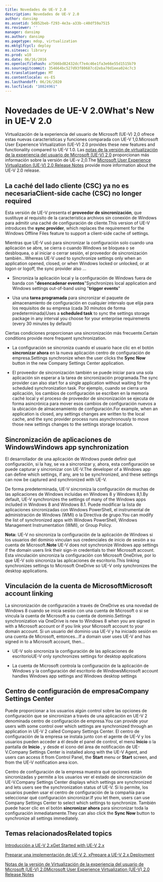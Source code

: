 ```yaml
---
title: Novedades de UE-V 2.0
description: Novedades de UE-V 2.0
author: dansimp
ms.assetid: 5d852beb-f293-4e3a-a33b-c40df59a7515
ms.reviewer: ''
manager: dansimp
ms.author: dansimp
ms.pagetype: mdop, virtualization
ms.mktglfcycl: deploy
ms.sitesec: library
ms.prod: w10
ms.date: 06/16/2016
ms.openlocfilehash: a7566bd82432dcf7e4c46e1fa3e66e55d1515b79
ms.sourcegitcommit: 354664bc527d93f80687cd2eba70d1eea024c7c3
ms.translationtype: MT
ms.contentlocale: es-ES
ms.lasthandoff: 06/26/2020
ms.locfileid: "10824961"
---
```

# <span data-ttu-id="c8537-103">Novedades de UE-V 2.0</span><span class="sxs-lookup"><span data-stu-id="c8537-103">What's New in UE-V 2.0</span></span>


<span data-ttu-id="c8537-104">Virtualización de la experiencia del usuario de Microsoft (UE-V) 2,0 ofrece estas nuevas características y funciones comparada con UE-V 1,0.</span><span class="sxs-lookup"><span data-stu-id="c8537-104">Microsoft User Experience Virtualization (UE-V) 2.0 provides these new features and functionality compared to UE-V 1.0.</span></span> <span data-ttu-id="c8537-105">Las [notas de la versión de virtualización de la experiencia del usuario de Microsoft (UE-V) 2,0](microsoft-user-experience-virtualization--ue-v--20-release-notesuevv2.md) proporcionan más información sobre la versión de UE-v 2,0.</span><span class="sxs-lookup"><span data-stu-id="c8537-105">The [Microsoft User Experience Virtualization (UE-V) 2.0 Release Notes](microsoft-user-experience-virtualization--ue-v--20-release-notesuevv2.md) provide more information about the UE-V 2.0 release.</span></span>

## <span data-ttu-id="c8537-106">La caché del lado cliente (CSC) ya no es necesaria</span><span class="sxs-lookup"><span data-stu-id="c8537-106">Client-side cache (CSC) no longer required</span></span>


<span data-ttu-id="c8537-107">Esta versión de UE-V presenta el **proveedor de sincronización**, que sustituye al requisito de la característica archivos sin conexión de Windows para admitir una caché de configuración de cliente.</span><span class="sxs-lookup"><span data-stu-id="c8537-107">This version of UE-V introduces the **sync provider**, which replaces the requirement for the Windows Offline Files feature to support a client-side cache of settings.</span></span>

<span data-ttu-id="c8537-108">Mientras que UE-V usó para sincronizar la configuración solo cuando una aplicación se abre, se cierra o cuando Windows se bloquea o se desbloquea, o al iniciar o cerrar sesión, el proveedor de sincronización también...</span><span class="sxs-lookup"><span data-stu-id="c8537-108">Whereas UE-V used to synchronize settings only when an application opened, closed, or when Windows locked or unlocked, or at logon or logoff, the sync provider also …</span></span>

-   <span data-ttu-id="c8537-109">Sincroniza la aplicación local y la configuración de Windows fuera de banda con "**desencadenar eventos**"</span><span class="sxs-lookup"><span data-stu-id="c8537-109">Synchronizes local application and Windows settings out-of-band using "**trigger events**"</span></span>

-   <span data-ttu-id="c8537-110">Usa una **tarea programada** para sincronizar el paquete de almacenamiento de configuración en cualquier intervalo que elija para los requisitos de su empresa (cada 30 minutos de forma predeterminada)</span><span class="sxs-lookup"><span data-stu-id="c8537-110">Uses a **scheduled task** to sync the settings storage package in any interval you choose for your enterprise requirements (every 30 minutes by default)</span></span>

<span data-ttu-id="c8537-111">Ciertas condiciones proporcionan una sincronización más frecuente.</span><span class="sxs-lookup"><span data-stu-id="c8537-111">Certain conditions provide more frequent synchronization.</span></span>

-   <span data-ttu-id="c8537-112">La configuración se sincroniza cuando el usuario hace clic en el botón **sincronizar ahora** en la nueva aplicación centro de configuración de empresa.</span><span class="sxs-lookup"><span data-stu-id="c8537-112">Settings synchronize when the user clicks the **Sync Now** button in the new Company Settings Center application.</span></span>

-   <span data-ttu-id="c8537-113">El proveedor de sincronización también se puede iniciar para una sola aplicación sin esperar a la tarea de sincronización programada.</span><span class="sxs-lookup"><span data-stu-id="c8537-113">The sync provider can also start for a single application without waiting for the scheduled synchronization task.</span></span> <span data-ttu-id="c8537-114">Por ejemplo, cuando se cierra una aplicación, los cambios de configuración se escriben en la memoria caché local y el proceso de proveedor de sincronización se ejecuta de forma asincrónica para mover esos cambios de configuración nuevos a la ubicación de almacenamiento de configuración.</span><span class="sxs-lookup"><span data-stu-id="c8537-114">For example, when an application is closed, any settings changes are written to the local cache, and the sync provider process runs asynchronously to move those new settings changes to the settings storage location.</span></span>

## <span data-ttu-id="c8537-115">Sincronización de aplicaciones de Windows</span><span class="sxs-lookup"><span data-stu-id="c8537-115">Windows app synchronization</span></span>


<span data-ttu-id="c8537-116">El desarrollador de una aplicación de Windows puede definir qué configuración, si la hay, se va a sincronizar y, ahora, esta configuración se puede capturar y sincronizar con UE-V.</span><span class="sxs-lookup"><span data-stu-id="c8537-116">The developer of a Windows app can define which settings, if any, are to be synchronized, and these settings can now be captured and synchronized with UE-V.</span></span>

<span data-ttu-id="c8537-117">De forma predeterminada, UE-V sincroniza la configuración de muchas de las aplicaciones de Windows incluidas en Windows 8 y Windows 8,1.</span><span class="sxs-lookup"><span data-stu-id="c8537-117">By default, UE-V synchronizes the settings of many of the Windows apps included in Windows 8 and Windows 8.1.</span></span> <span data-ttu-id="c8537-118">Puede modificar la lista de aplicaciones sincronizadas con Windows PowerShell, el instrumental de administración de Windows (WMI) o la Directiva de grupo.</span><span class="sxs-lookup"><span data-stu-id="c8537-118">You can modify the list of synchronized apps with Windows PowerShell, Windows Management Instrumentation (WMI), or Group Policy.</span></span>

<span data-ttu-id="c8537-119">**Nota:**  UE-V no sincroniza la configuración de la aplicación de Windows si los usuarios del dominio vinculan sus credenciales de inicio de sesión a su cuenta de Microsoft.</span><span class="sxs-lookup"><span data-stu-id="c8537-119">**Note** UE-V does not synchronize Windows app settings if the domain users link their sign-in credentials to their Microsoft account.</span></span> <span data-ttu-id="c8537-120">Esta vinculación sincroniza la configuración con Microsoft OneDrive, por lo que UE-V solo sincroniza las aplicaciones de escritorio.</span><span class="sxs-lookup"><span data-stu-id="c8537-120">This linking synchronizes settings to Microsoft OneDrive so UE-V only synchronizes the desktop applications.</span></span>

 

## <span data-ttu-id="c8537-121">Vinculación de la cuenta de Microsoft</span><span class="sxs-lookup"><span data-stu-id="c8537-121">Microsoft account linking</span></span>


<span data-ttu-id="c8537-122">La sincronización de configuración a través de OneDrive es una novedad de Windows 8 cuando se inicia sesión con una cuenta de Microsoft o si se vincula la cuenta de Microsoft a su cuenta de dominio.</span><span class="sxs-lookup"><span data-stu-id="c8537-122">Settings synchronization via OneDrive is new to Windows 8 when you are signed in with a Microsoft account or if you link your Microsoft account to your domain account.</span></span> <span data-ttu-id="c8537-123">Si un usuario del dominio usa UE-V y ha iniciado sesión en una cuenta de Microsoft, entonces...</span><span class="sxs-lookup"><span data-stu-id="c8537-123">If a domain user uses UE-V and has signed in to a Microsoft account, then…</span></span>

-   <span data-ttu-id="c8537-124">UE-V solo sincroniza la configuración de las aplicaciones de escritorio</span><span class="sxs-lookup"><span data-stu-id="c8537-124">UE-V only synchronizes settings for desktop applications</span></span>

-   <span data-ttu-id="c8537-125">La cuenta de Microsoft controla la configuración de la aplicación de Windows y la configuración del escritorio de Windows</span><span class="sxs-lookup"><span data-stu-id="c8537-125">Microsoft account handles Windows app settings and Windows desktop settings</span></span>

## <span data-ttu-id="c8537-126">Centro de configuración de empresa</span><span class="sxs-lookup"><span data-stu-id="c8537-126">Company Settings Center</span></span>


<span data-ttu-id="c8537-127">Puede proporcionar a los usuarios algún control sobre las opciones de configuración que se sincronizan a través de una aplicación en UE-V 2 denominada centro de configuración de empresa.</span><span class="sxs-lookup"><span data-stu-id="c8537-127">You can provide your users with some control over which settings are synchronized through an application in UE-V 2 called Company Settings Center.</span></span> <span data-ttu-id="c8537-128">El centro de configuración de la empresa se instala junto con el agente de UE-V y los usuarios pueden acceder a él desde el panel de control, el menú **Inicio** o la pantalla de **Inicio** , y desde el icono del área de notificación de UE-V.</span><span class="sxs-lookup"><span data-stu-id="c8537-128">Company Settings Center is installed along with the UE-V Agent, and users can access it from Control Panel, the **Start** menu or **Start** screen, and from the UE-V notification area icon.</span></span>

<span data-ttu-id="c8537-129">Centro de configuración de la empresa muestra qué opciones están sincronizadas y permite a los usuarios ver el estado de sincronización de UE-V.</span><span class="sxs-lookup"><span data-stu-id="c8537-129">Company Settings Center displays which settings are synchronized and lets users see the synchronization status of UE-V.</span></span> <span data-ttu-id="c8537-130">Si lo permite, los usuarios pueden usar el centro de configuración de la compañía para seleccionar qué configuración sincronizar.</span><span class="sxs-lookup"><span data-stu-id="c8537-130">If you let them, users can use Company Settings Center to select which settings to synchronize.</span></span> <span data-ttu-id="c8537-131">También puede hacer clic en el botón **sincronizar ahora** para sincronizar toda la configuración inmediatamente.</span><span class="sxs-lookup"><span data-stu-id="c8537-131">They can also click the **Sync Now** button to synchronize all settings immediately.</span></span>






## <span data-ttu-id="c8537-132">Temas relacionados</span><span class="sxs-lookup"><span data-stu-id="c8537-132">Related topics</span></span>


[<span data-ttu-id="c8537-133">Introducción a UE-V 2.x</span><span class="sxs-lookup"><span data-stu-id="c8537-133">Get Started with UE-V 2.x</span></span>](get-started-with-ue-v-2x-new-uevv2.md)

[<span data-ttu-id="c8537-134">Preparar una implementación de UE-V 2. x</span><span class="sxs-lookup"><span data-stu-id="c8537-134">Prepare a UE-V 2.x Deployment</span></span>](prepare-a-ue-v-2x-deployment-new-uevv2.md)

[<span data-ttu-id="c8537-135">Notas de la versión de Virtualización de la experiencia del usuario de Microsoft (UE-V) 2.0</span><span class="sxs-lookup"><span data-stu-id="c8537-135">Microsoft User Experience Virtualization (UE-V) 2.0 Release Notes</span></span>](microsoft-user-experience-virtualization--ue-v--20-release-notesuevv2.md)

 

 





